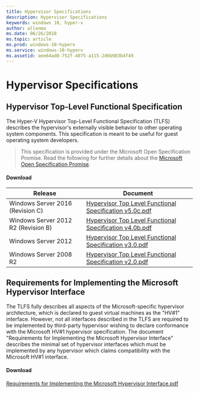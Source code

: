 ```yaml
---
title: Hypervisor Specifications
description: Hypervisor Specifications
keywords: windows 10, hyper-v
author: allenma
ms.date: 06/26/2018
ms.topic: article
ms.prod: windows-10-hyperv
ms.service: windows-10-hyperv
ms.assetid: aee64ad0-752f-4075-a115-2d6b983b4f49
---
```


# Hypervisor Specifications

## Hypervisor Top-Level Functional Specification

The Hyper-V Hypervisor Top-Level Functional Specification (TLFS) describes the hypervisor's externally visible behavior to other operating system components. This specification is meant to be useful for guest operating system developers.
  
> This specification is provided under the Microsoft Open Specification Promise.  Read the following for further details about the [Microsoft Open Specification Promise](https://msdn.microsoft.com/en-us/openspecifications).  

#### Download
Release | Document
--- | ---
Windows Server 2016 (Revision C) | [Hypervisor Top Level Functional Specification v5.0c.pdf](https://github.com/Microsoft/Virtualization-Documentation/raw/master/tlfs/Hypervisor%20Top%20Level%20Functional%20Specification%20v5.0c.pdf)
Windows Server 2012 R2 (Revision B) | [Hypervisor Top Level Functional Specification v4.0b.pdf](https://github.com/Microsoft/Virtualization-Documentation/raw/master/tlfs/Hypervisor%20Top%20Level%20Functional%20Specification%20v4.0b.pdf)
Windows Server 2012 | [Hypervisor Top Level Functional Specification v3.0.pdf](https://github.com/Microsoft/Virtualization-Documentation/raw/master/tlfs/Hypervisor%20Top%20Level%20Functional%20Specification%20v3.0.pdf)
Windows Server 2008 R2 | [Hypervisor Top Level Functional Specification v2.0.pdf](https://github.com/Microsoft/Virtualization-Documentation/raw/master/tlfs/Hypervisor%20Top%20Level%20Functional%20Specification%20v2.0.pdf)

## Requirements for Implementing the Microsoft Hypervisor Interface

The TLFS fully describes all aspects of the Microsoft-specific hypervisor architecture, which is declared to guest virtual machines as the "HV#1" interface.  However, not all interfaces described in the TLFS are required to be implemented by third-party hypervisor wishing to declare conformance with the Microsoft HV#1 hypervisor specification. The document "Requirements for Implementing the Microsoft Hypervisor Interface" describes the minimal set of hypervisor interfaces which must be implemented by any hypervisor which claims compatibility with the Microsoft HV#1 interface.

#### Download

[Requirements for Implementing the Microsoft Hypervisor Interface.pdf](https://github.com/Microsoft/Virtualization-Documentation/raw/master/tlfs/Requirements%20for%20Implementing%20the%20Microsoft%20Hypervisor%20Interface.pdf)